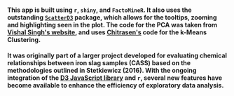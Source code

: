 #### This app is built using `r`, `shiny`, and `FactoMineR`.  It also uses the outstanding [`ScatterD3`](https://github.com/juba/scatterD3) package, which allows for the tooltips, zooming and highlighting seen in the plot.  The code for the PCA was taken from [Vishal Singh's website](https://onsocialtrends.org/politics/state.html#scatterd3), and uses [Chitrasen's](https://github.com/chitcode/assignment) code for the k-Means Clustering.  

#### It was originally part of a larger project developed for evaluating chemical relationships between iron slag samples (CASS) based on the methodologies outlined in Stetkiewicz (2016).  With the ongoing integration of the [D3 JavaScript library](https://d3js.org) and `r`, several new features have become available to enhance the efficiency of exploratory data analysis.
